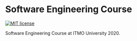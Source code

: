 # Software Engineering Course

[![MIT license](https://img.shields.io/badge/license-MIT-blue.svg)](https://github.com/pavponn/machine-learning/blob/master/LICENSE)

Software Engineering Course at ITMO University 2020.
